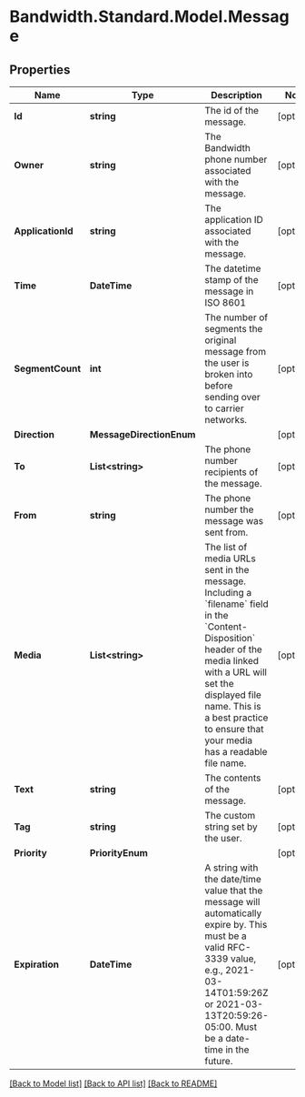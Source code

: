 # Bandwidth.Standard.Model.Message

## Properties

Name | Type | Description | Notes
------------ | ------------- | ------------- | -------------
**Id** | **string** | The id of the message. | [optional] 
**Owner** | **string** | The Bandwidth phone number associated with the message. | [optional] 
**ApplicationId** | **string** | The application ID associated with the message. | [optional] 
**Time** | **DateTime** | The datetime stamp of the message in ISO 8601 | [optional] 
**SegmentCount** | **int** | The number of segments the original message from the user is broken into before sending over to carrier networks. | [optional] 
**Direction** | **MessageDirectionEnum** |  | [optional] 
**To** | **List&lt;string&gt;** | The phone number recipients of the message. | [optional] 
**From** | **string** | The phone number the message was sent from. | [optional] 
**Media** | **List&lt;string&gt;** | The list of media URLs sent in the message. Including a &#x60;filename&#x60; field in the &#x60;Content-Disposition&#x60; header of the media linked with a URL will set the displayed file name. This is a best practice to ensure that your media has a readable file name. | [optional] 
**Text** | **string** | The contents of the message. | [optional] 
**Tag** | **string** | The custom string set by the user. | [optional] 
**Priority** | **PriorityEnum** |  | [optional] 
**Expiration** | **DateTime** | A string with the date/time value that the message will automatically expire by. This must be a valid RFC-3339 value, e.g., 2021-03-14T01:59:26Z or 2021-03-13T20:59:26-05:00. Must be a date-time in the future. | [optional] 

[[Back to Model list]](../README.md#documentation-for-models) [[Back to API list]](../README.md#documentation-for-api-endpoints) [[Back to README]](../README.md)


